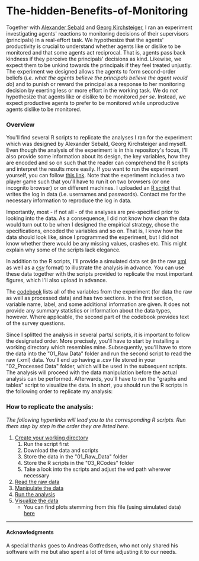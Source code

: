# The-hidden-Benefits-of-Monitoring

Together with [Alexander Sebald](http://www.econ.ku.dk/sebald/) and [Georg Kirchsteiger](http://gkirchst.ulb.ac.be), I ran an experiment investigating agents' reactions to monitoring decisions of their supervisors (principals) in a real-effort task. We hypothesize that the agents' productivity is crucial to understand whether agents like or dislike to be monitored and that some agents act reciprocal. That is, agents pass back kindness if they perceive the principals' decisions as kind. Likewise, we expect them to be unkind towards the principals if they feel treated unjustly. The experiment we designed allows the agents to form second-order beliefs (*i.e. what the agents believe the principals believe the agent would do*) and to punish or reward the principal as a response to her monitoring decision by exerting less or more effort in the working task. We do *not* hypothesize that agents like or dislike to be monitored *per se*. Instead, we expect productive agents to prefer to be monitored while unproductive agents dislike to be monitored.

### Overview

You'll find several R scripts to replicate the analyses I ran for the experiment which was designed by Alexander Sebald, Georg Kirchsteiger and myself. Even though the analysis of the experiment is in this repository's focus, I'll also provide some information about its design, the key variables, how they are encoded and so on such that the reader can comprehend the R scripts and interpret the results more easily. If you want to run the experiment yourself, you can follow [this link](https://applications.econ.ku.dk/ceevirtuallaboratory/experiment_7/). Note that the experiment includes a two player game such that you'll have to run it on two browsers (or one incognito browser) or on different machines. I uploaded an [R script](https://github.com/Howquez/The-hidden-Benefits-of-Monitoring/blob/master/R_Scripts/Write_DataBase.R) that writes the log in data (i.e. usernames and passwords). Contact me for the necessary information to reproduce the log in data.

Importantly, most - if not all - of the analyses are pre-specified prior to looking into the data. As a consequence, I did not know how clean the data would turn out to be when I designed the empirical strategy, chose the specifications, encoded the variables and so on. That is, I knew how the data should look like, since I programmed the experiment, but I did not know whether there would be any missing values, crashes etc. This might explain why some of the scripts lack elegance.

In addition to the R scripts, I'll provide a simulated data set (in the raw [xml](https://github.com/Howquez/The-hidden-Benefits-of-Monitoring/blob/master/Simulated_Data/database.xml) as well as a [csv](https://github.com/Howquez/The-hidden-Benefits-of-Monitoring/blob/master/Simulated_Data/simulatedExperimentData.csv) format) to illustrate the analysis in advance. You can use these data together with the scripts provided to replicate the most important figures, which I'll also upload in advance.

The [codebook](https://github.com/Howquez/The-hidden-Benefits-of-Monitoring/blob/master/Codebook.pdf) lists all of the variables from the experiment (for data the raw as well as processed data) and has two sections. In the first section, variable name, label, and some additional information are given. It does not provide any summary statistics or information about the data types, however. Where applicable, the second part of the codebook provides text of the survey questions.

Since I splitted the analysis in several parts/ scripts, it is important to follow the designated order. More precisely, you'll have to start by installing a working directory which resembles mine. Subsequently, you'll have to store the data into the "01_Raw Data" folder and run the second script to read the raw (.xml) data. You'll end up having a .csv file stored in your "02_Processed Data" folder, which will be used in the subsequent scripts. The analysis will proceed with the data manipulation before the actual analysis can be performed. Afterwards, you'll have to run the "graphs and tables" script to visualize the data. In short, you should run the R scripts in the following order to replicate my analysis:

### How to replicate the analysis:
*The following hyperlinks will lead you to the corresponding R scripts. Run them step by step in the order they are listed here.*
1. [Create your working directory](https://github.com/Howquez/The-hidden-Benefits-of-Monitoring/blob/master/R_Scripts/00_YourWorkingDirectory.R)
    1. Run the script first
    2. Download the data and scripts
    3. Store the data in the "01_Raw_Data" folder
    4. Store the R scripts in the "03_RCodes" folder
    5. Take a look into the scripts and adjust the wd path wherever necessary
2. [Read the raw data](https://github.com/Howquez/The-hidden-Benefits-of-Monitoring/blob/master/R_Scripts/01_Read_XML_Data.R)
3. [Manipulate the data](https://github.com/Howquez/The-hidden-Benefits-of-Monitoring/blob/master/R_Scripts/02_Data_Manipulation.R)
4. [Run the analysis](https://github.com/Howquez/The-hidden-Benefits-of-Monitoring/blob/master/R_Scripts/03_Data_Analysis.R)
5. [Visualize the data](https://github.com/Howquez/The-hidden-Benefits-of-Monitoring/blob/master/R_Scripts/04_Graphs&Tables.R)
    * You can find plots stemming from this file (using simulated data) [here](https://github.com/Howquez/The-hidden-Benefits-of-Monitoring/blob/master/Figures)
    
 - - - -

#### Acknowledgments
A special thanks goes to Andreas Gotfredsen, who not only shared his software with me but also spent a lot of time adjusting it to our needs.

